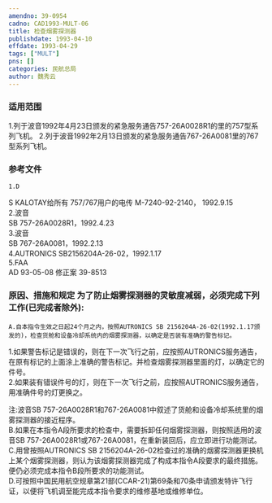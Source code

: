 ```yaml
---
amendno: 39-0954  
cadno: CAD1993-MULT-06  
title: 检查烟雾探测器  
publishdate: 1993-04-10  
effdate: 1993-04-29  
tags: ["MULT"]  
pns: []  
categories: 民航总局  
author: 魏秀云  
---
```

  
### 适用范围  
1.列于波音1992年4月23日颁发的紧急服务通告757-26A0028R1的里的757型系列飞机。
2.列于波音1992年2月13日颁发的紧急服务通告767-26A0081里的767型系列飞机。  
  
<!--more-->  
### 参考文件  
    1.D  
S KALOTAY给所有 757/767用户的电传 M-7240-92-2140， 1992.9.15  
    2.波音  
SB 757-26A0028R1，1992.4.23  
    3.波音  
SB 767-26A0081，1992.2.13  
    4.AUTRONICS SB2156204A-26-02，1992.1.17  
    5.FAA  
AD 93-05-08 修正案 39-8513  
  
  
### 原因、措施和规定     为了防止烟雾探测器的灵敏度减弱，必须完成下列工作(已完成者除外):  
    A.自本指令生效之日起24个月之内，按照AUTRONICS SB 2156204A-26-02(1992.1.17颁发的)，检查货舱和设备冷却系统内的烟雾探测器，以确定是否装有准确的警告标记。  
      
1.如果警告标记是错误的，则在下一次飞行之前，应按照AUTRONICS服务通告，在原有标记的上面涂上准确的警告标记。并检查烟雾探测器里面的灯，以确定它的件号。  
2.如果装有错误件号的灯，则在下一次飞行之前，应按照AUTRONICS服务通告，用准确件号的灯更换之。  
  
注:波音SB 757-26A0028R1和767-26A0081中叙述了货舱和设备冷却系统里的烟雾探测器的接近程序。  
    B.如果在本指令A段所要求的检查中，需要拆卸任何烟雾探测器，则按照适用的波音SB 757-26A0028R1或767-26A0081，在重新装回后，应立即进行功能测试。  
    C.用曾按照AUTRONICS SB 2156204A-26-02检查过的准确的烟雾探测器更换机上某个烟雾探测器，则认为该烟雾探测器完成了构成本指令A段要求的最终措施。便仍必须完成本指令B段所要求的功能测试。  
    D.可按照中国民用航空规章第21部(CCAR-21)第69条和70条申请颁发特许飞行证，以便将飞机调至能完成本指令要求的维修基地或维修单位。  
  
